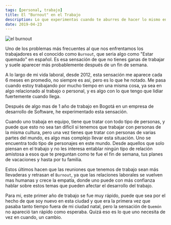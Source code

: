 ```yaml
---
tags: [personal, trabajo]
title: El "Burnout" en el Trabajo
description: Lo que experimentas cuando te aburres de hacer lo mismo en el trabajo
date: 2019-04-23
---
```


![el burnout](require(/burnout.jpg))

Uno de los problemas más frecuentes al que nos enfrentamos los trabajadores es el conocido como `Burnout`, que seria algo como "Estar quemado" en español. Es esa sensación de que no tienes ganas de trabajar y suele aparecer más probablemente después de un fin de semana.

A lo largo de mi vida laboral, desde 2012, esta sensación me aparece cada 6 meses en promedio, no siempre es así, pero es lo que he notado. Me pasa cuando estoy trabajando por mucho tiempo en una misma cosa, ya sea en algo relacionado al trabajo o personal, y es algo con lo que tengo que lidiar fuertemente cuando llega.

Después de algo mas de 1 año de trabajo en Bogotá en un empresa de desarrollo de Software, he experimentado esta sensación.

Cuando uno trabaja en equipo, tiene que tratar con todo tipo de personas, y puede que esto no sea tan dificil si tenemos que trabajar con personas de la misma cultura, pero una vez tienes que tratar con personas de varias partes del mundo, es algo mas complejo llevar esta situación. Uno se encuentra todo tipo de personajes en este mundo. Desde aquellos que solo piensan en el trabajo y no les interesa entablar ningún tipo de relación amistosa a esos que te preguntan como te fue el fin de semana, tus planes de vacaciones y hasta por tu familia.

Estos últimos hacen que las reuniones que tenemos de trabajo sean más llevaderas y retrasan el `Burnout`, ya que las relaciones laborales se vuelven mas humanas y crece la empatía, donde uno puede con más confianza hablar sobre estos temas que pueden afectar el desarrollo del trabajo.

Para mi, este primer año de trabajo se fue muy rápido, puede que sea por el hecho de que soy nuevo en esta ciudad y que era la primera vez que pasaba tanto tiempo fuera de mi ciudad natal, pero la sensación de `Quemón` no apareció tan rápido como esperaba. Quizá eso es lo que uno necesita de vez en cuando, un cambio.

